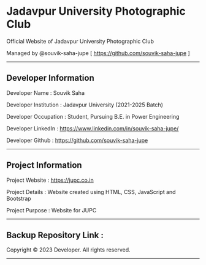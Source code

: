 # Jadavpur University Photographic Club
Official Website of Jadavpur University Photographic Club

Managed by @souvik-saha-jupe [ https://github.com/souvik-saha-jupe ]

--------------------------------------------------------------------------------------------------------
Developer Information
--------------------------------------------------------------------------------------------------------

Developer Name        : Souvik Saha

Developer Institution : Jadavpur University (2021-2025 Batch)

Developer Occupation  : Student, Pursuing B.E. in Power Engineering

Developer LinkedIn    : https://www.linkedin.com/in/souvik-saha-jupe/

Developer Github      : https://github.com/souvik-saha-jupe

--------------------------------------------------------------------------------------------------------
Project Information
--------------------------------------------------------------------------------------------------------

Project Website       : https://jupc.co.in

Project Details       : Website created using HTML, CSS, JavaScript and Bootstrap

Project Purpose       : Website for JUPC

--------------------------------------------------------------------------------------------------------

Backup Repository Link : 
--------------------------------------------------------------------------------------------------------

Copyright © 2023 Developer. All rights reserved.

--------------------------------------------------------------------------------------------------------
